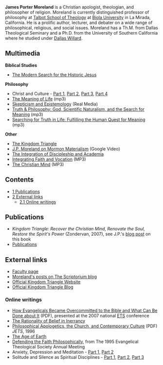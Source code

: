 **James Porter Moreland** is a Christian apologist, theologian, and
philosopher of religion. Moreland is currently distinguished
professor of philosophy at
[Talbot School of Theology](Talbot_School_of_Theology "Talbot School of Theology")
at [Biola University](Biola_University "Biola University") in La
Mirada, California. He is a prolific author, lecturer, and debater
on a wide range of philosophical, religious, and social issues.
Moreland has a Th.M. from Dallas Theological Seminary and a Ph.D.
from the University of Southern California where he studied under
[Dallas Willard](Dallas_Willard "Dallas Willard").

## Multimedia

**Biblical Studies**

-   [The Modern Search for the Historic Jesus](http://www.veritas.org/mediafiles/VTS-Moreland-1997-UNCA-97VFNC04.mp3)

**Philosophy**

-   Christ and Culture -
    [Part 1](http://www.kingdomtriangle.com/audio/Christ_Culture_pt1.mp3),
    [Part 2](http://www.kingdomtriangle.com/audio/Christ_Culture_pt2.mp3),
    [Part 3](http://www.kingdomtriangle.com/audio/Christ_Culture_pt3.mp3),
    [Part 4](http://www.kingdomtriangle.com/audio/Christ_Culture_pt4.mp3)
-   [The Meaning of Life](http://catalog.firefighters.org/catalog/1999-2000/00596.mp3)
    (mp3)
-   [Skepticism and Epistemology](http://hisdefense.org/LinkClick.aspx?link=Audio/Moreland+-+Skepticism+and+Epistemology.ram&tabid=136&mid=938)
    (Real Media)
-   [Truth & Philosophy: God, Scientific Naturalism, and the Search for Meaning](http://www.veritas.org/mediafiles/VTS-Moreland-1997-UNCA-97VFNC03.mp3)
    (mp3)
-   [Searching for Truth in Life: Fulfilling the Human Quest for Meaning](http://www.veritas.org/mediafiles/A95TAMU03.mp3)
    (mp3)

**Other**

-   [The Kingdom Triangle](http://www.kingdomtriangle.com/audio/kingdom_triangle_5-6-07.mp3)
-   [J.P. Moreland on Mormon Materialism](http://video.google.com/videoplay?docid=-6178814814799235878&q=J.P.+Moreland)
    (Google Video)
-   [The Integration of Discipleship and Academia](http://www.veritas.org/mediafiles/VTS-Moreland-1997-Georgia-97VFGA01.mp3)
-   [Integrating Faith and Vocation](http://www.veritas.org/mediafiles/A95TAMU01.mp3)
    (MP3)
-   [The Christian Mind](http://www.reclaimingthemind.org/Audio/JPMorelandBootleg.mp3)
    (MP3)

## Contents

-   [1 Publications](#Publications)
-   [2 External links](#External_links)
    -   [2.1 Online writings](#Online_writings)




## Publications

-   *Kingdom Triangle: Recover the Christian Mind, Renovate the Soul, Restore the Spirit's Power*
    (Zondervan, 2007), see J.P.'s
    [blog post](http://www.scriptoriumdaily.com/2007/04/27/new-book-kingdom-triangle/)
    on this book
-   [Publications](http://www.talbot.edu/faculty/faculty_profiles/profile.cfm?n=jp_moreland)

## External links

-   [Faculty page](http://www.talbot.edu/faculty/faculty_profiles/profile.cfm?n=jp_moreland)
-   [Moreland's posts on The Scriptorium blog](http://www.scriptoriumdaily.com/author/jp-moreland)
-   [Official Kingdom Triangle Website](http://www.kingdomtriangle.com)
-   [Official Kingdom Triangle Blog](http://www.kingdomtriangle.blogspot.com)

### Online writings

-   [How Evangelicals Became Overcommitted to the Bible and What Can Be Done about It](http://www.kingdomtriangle.com/discussion/moreland_EvangOverCommBible.pdf)
    (PDF), presented at the 2007 national [ETS](ETS "ETS") conference
-   [The Rationality of Belief in Inerrancy](http://www.biblicalstudies.org.uk/article_inerrancy_moreland.html)
-   [Philosophical Apologetics, the Church, and Contemporary Culture](http://www.etsjets.org/jets/journal/39/39-1/39-1-pp123-140_JETS.pdf)
    (PDF) *JETS*, 1996
-   [The Age of Earth](http://www.reasons.org/philosophyreligion/philosophy-religion/age-earth-0)
-   [Defending the Faith Philosophically](http://www.leaderu.com/orgs/probe/docs/ets-mtg.html),
    from The 1995 Evangelical Theological Society Annual Meeting
-   Anxiety, Depression and Meditation -
    [Part 1](http://www.scriptoriumdaily.com/2007/04/19/anxiety-depression-and-meditation-i/),
    [Part 2](http://www.scriptoriumdaily.com/2007/04/26/anxiety-depression-and-meditation-ii/)
-   Solitude and Silence as Spiritual Disciplines -
    [Part 1](http://www.scriptoriumdaily.com/2007/06/20/solitude-and-silence-as-spiritual-disciplines-part-i/),
    [Part 2](http://www.scriptoriumdaily.com/2007/06/22/solitude-and-silence-as-spiritual-disciplines-part-ii/),
    [Part 3](http://www.scriptoriumdaily.com/2007/06/25/solitude-and-silence-as-spiritual-disciplines-part-iii/)




